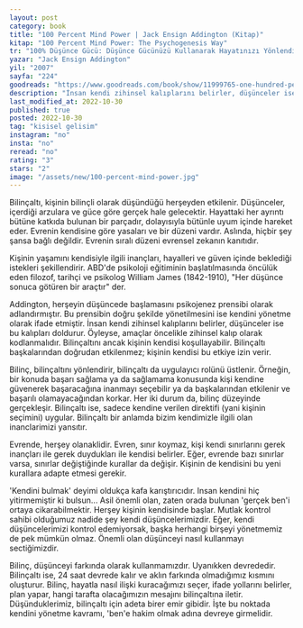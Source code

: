 ```yaml
---
layout: post
category: book
title: "100 Percent Mind Power | Jack Ensign Addington (Kitap)"
kitap: "100 Percent Mind Power: The Psychogenesis Way"
tr: "100% Düşünce Gücü: Düşünce Gücünüzü Kullanarak Hayatınızı Yönlendirmeyi Öğrenin"
yazar: "Jack Ensign Addington"
yil: "2007"
sayfa: "224"
goodreads: "https://www.goodreads.com/book/show/11999765-one-hundred-per-cent-mind-power"
description: "İnsan kendi zihinsel kalıplarını belirler, düşünceler ise bu kalıpları doldurur. %100 Düşünce Gücü, düşüncelerimizi bilinçli kullanarak bilinçaltımızı nasıl yönlendirebileceğimizi anlatıyor."
last_modified_at: 2022-10-30
published: true
posted: 2022-10-30
tag: "kisisel gelisim"
instagram: "no"
insta: "no"
reread: "no"
rating: "3"
stars: "2"
image: "/assets/new/100-percent-mind-power.jpg"
---
```


Bilinçaltı, kişinin bilinçli olarak düşündüğü herşeyden etkilenir. Düşünceler, içerdiği arzulara ve güce göre gerçek hale gelecektir. Hayattaki her ayrıntı bütüne katkıda bulunan bir parçadır, dolayısıyla bütünle uyum içinde hareket eder. Evrenin kendisine göre yasaları ve bir düzeni vardır. Aslında, hiçbir şey şansa bağlı değildir. Evrenin sıralı düzeni evrensel zekanın kanıtıdır. 
 
Kişinin yaşamını kendisiyle ilgili inançları, hayalleri ve güven içinde beklediği istekleri şekillendirir. ABD'de psikoloji eğitiminin başlatılmasında öncülük eden filozof, tarihçi ve psikolog William James (1842-1910), "Her düşünce sonuca götüren bir araçtır" der.
 
Addington, herşeyin düşüncede başlamasını psikojenez prensibi olarak adlandırmıştır. Bu prensibin doğru şekilde yönetilmesini ise kendini yönetme olarak ifade etmiştir. İnsan kendi zihinsel kalıplarını belirler, düşünceler ise bu kalıpları doldurur. Öyleyse, amaçlar öncelikle zihinsel kalıp olarak kodlanmalıdır. Bilinçaltını ancak kişinin kendisi koşullayabilir. Bilinçaltı başkalarından doğrudan etkilenmez; kişinin kendisi bu etkiye izin verir. 
 
Bilinç, bilinçaltını yönlendirir, bilinçaltı da uygulayıcı rolünü üstlenir. Örneğin, bir konuda başarı sağlama ya da sağlamama konusunda kişi kendine güvenerek başaracağına inanmayı seçebilir ya da başkalarından etkilenir ve başarılı olamayacağından korkar. Her iki durum da, bilinç düzeyinde gerçekleşir. Bilinçaltı ise, sadece kendine verilen direktifi (yani kişinin seçimini) uygular. Bilinçaltı bir anlamda bizim kendimizle ilgili olan inanclarimizi yansıtır. 
 
Evrende, herşey olanaklidir. Evren, sınır koymaz, kişi kendi sınırlarını gerek inançları ile gerek duydukları ile kendisi belirler. Eğer, evrende bazı sınırlar varsa, sınırlar değiştiğinde kurallar da değişir. Kişinin de kendisini bu yeni kurallara adapte etmesi gerekir. 
 
'Kendini bulmak' deyimi oldukça kafa karıştırıcıdır. Insan kendini hiç yitirmemiştir ki bulsun... Asil önemli olan, zaten orada bulunan 'gerçek ben'i ortaya cikarabilmektir. Herşey kişinin kendisinde başlar. Mutlak kontrol sahibi olduğumuz nadide şey kendi düşüncelerimizdir. Eğer, kendi düşüncelerimizi kontrol edemiyorsak, başka herhangi birşeyi yönetmemiz de pek mümkün olmaz. Önemli olan düşünceyi nasıl kullanmayı sectiğimizdir. 
 
Bilinç, düşünceyi farkında olarak kullanmamızdır. Uyanıkken devrededir. Bilinçaltı ise, 24 saat devrede kalır ve aklın farkında olmadığımız kısmını oluşturur. Bilinç, hayatla nasıl ilişki kuracağımızı seçer, ifade yollarını belirler, plan yapar, hangi tarafta olacağımızın mesajını bilinçaltına iletir. Düşünduklerimiz, bilinçaltı için adeta birer emir gibidir. İşte bu noktada kendini yönetme kavramı, 'ben'e hakim olmak adına devreye girmelidir.
 
